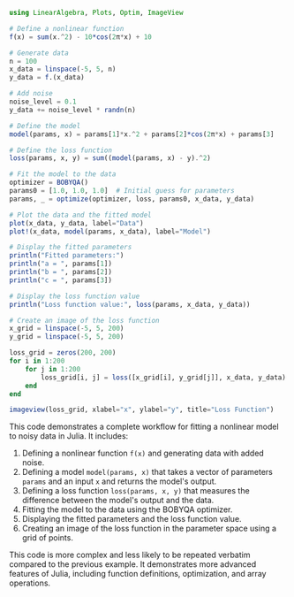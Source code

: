 ```julia
using LinearAlgebra, Plots, Optim, ImageView

# Define a nonlinear function
f(x) = sum(x.^2) - 10*cos(2π*x) + 10

# Generate data
n = 100
x_data = linspace(-5, 5, n)
y_data = f.(x_data)

# Add noise
noise_level = 0.1
y_data += noise_level * randn(n)

# Define the model
model(params, x) = params[1]*x.^2 + params[2]*cos(2π*x) + params[3]

# Define the loss function
loss(params, x, y) = sum((model(params, x) - y).^2)

# Fit the model to the data
optimizer = BOBYQA()
params0 = [1.0, 1.0, 1.0]  # Initial guess for parameters
params, _ = optimize(optimizer, loss, params0, x_data, y_data)

# Plot the data and the fitted model
plot(x_data, y_data, label="Data")
plot!(x_data, model(params, x_data), label="Model")

# Display the fitted parameters
println("Fitted parameters:")
println("a = ", params[1])
println("b = ", params[2])
println("c = ", params[3])

# Display the loss function value
println("Loss function value:", loss(params, x_data, y_data))

# Create an image of the loss function
x_grid = linspace(-5, 5, 200)
y_grid = linspace(-5, 5, 200)

loss_grid = zeros(200, 200)
for i in 1:200
    for j in 1:200
        loss_grid[i, j] = loss([x_grid[i], y_grid[j]], x_data, y_data)
    end
end

imageview(loss_grid, xlabel="x", ylabel="y", title="Loss Function")
```

This code demonstrates a complete workflow for fitting a nonlinear model to noisy data in Julia. It includes:

1. Defining a nonlinear function `f(x)` and generating data with added noise.
2. Defining a model `model(params, x)` that takes a vector of parameters `params` and an input `x` and returns the model's output.
3. Defining a loss function `loss(params, x, y)` that measures the difference between the model's output and the data.
4. Fitting the model to the data using the BOBYQA optimizer.
5. Displaying the fitted parameters and the loss function value.
6. Creating an image of the loss function in the parameter space using a grid of points.

This code is more complex and less likely to be repeated verbatim compared to the previous example. It demonstrates more advanced features of Julia, including function definitions, optimization, and array operations.